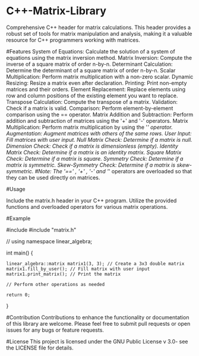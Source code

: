 # C++-Matrix-Library
Comprehensive C++ header for matrix calculations. This header provides a robust set of tools for matrix manipulation and analysis, making it a valuable resource for C++ programmers working with matrices.

#Features
System of Equations: Calculate the solution of a system of equations using the matrix inversion method.
Matrix Inversion: Compute the inverse of a square matrix of order n-by-n.
Determinant Calculation: Determine the determinant of a square matrix of order n-by-n.
Scalar Multiplication: Perform matrix multiplication with a non-zero scalar.
Dynamic Resizing: Resize a matrix even after declaration.
Printing: Print non-empty matrices and their orders.
Element Replacement: Replace elements using row and column positions of the existing element you want to replace.
Transpose Calculation: Compute the transpose of a matrix.
Validation: Check if a matrix is valid.
Comparison: Perform element-by-element comparison using the == operator.
Matrix Addition and Subtraction: Perform addition and subtraction of matrices using the '+' and '-' operators.
Matrix Multiplication: Perform matrix multiplication by using the '*' operator.
Augmentation: Augment matrices with others of the same rows.
User Input: Fill matrices with user input.
Null Matrix Check: Determine if a matrix is null.
Dimension Check: Check if a matrix is dimensionless (empty).
Identity Matrix Check: Determine if a matrix is an identity matrix.
Square Matrix Check: Determine if a matrix is square.
Symmetry Check: Determine if a matrix is symmetric.
Skew-Symmetry Check: Determine if a matrix is skew-symmetric.
#Note: The '==' , '+' , '-' and '*' operators are overloaded so that they can be used directly on matrices.

#Usage

Include the matrix.h header in your C++ program.
Utilize the provided functions and overloaded operators for various matrix operations.

#Example

#include <iostream>
#include "matrix.h"

// using namespace linear_algebra;

int main() {
    
    linear_algebra::matrix matrix1(3, 3); // Create a 3x3 double matrix
    matrix1.fill_by_user(); // Fill matrix with user input
    matrix1.print_matrix(); // Print the matrix

    // Perform other operations as needed

    return 0;
}

#Contribution
Contributions to enhance the functionality or documentation of this library are welcome. Please feel free to submit pull requests or open issues for any bugs or feature requests.

#License
This project is licensed under the GNU Public License v 3.0- see the LICENSE file for details.
